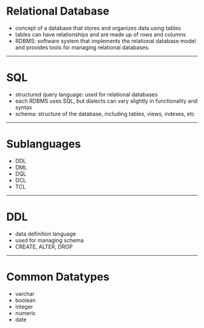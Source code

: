 # Relational Database
- concept of a database that stores and organizes data using tables
- tables can have relationships and are made up of rows and columns
- RDBMS: software system that implements the relational database model and provides tools for managing relational databases.

---

# SQL
- structured query language: used for relational databases
- each RDBMS uses SQL, but dialects can vary slightly in functionality and syntax
- schema: structure of the database, including tables, views, indexes, etc

---

# Sublanguages
- DDL
- DML
- DQL
- DCL
- TCL

---

# DDL
- data definition language
- used for managing schema
- CREATE, ALTER, DROP

---

# Common Datatypes
- varchar
- boolean
- integer
- numeric
- date